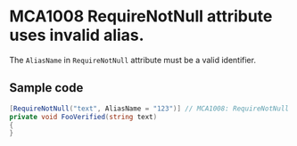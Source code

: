 # MCA1008 RequireNotNull attribute uses invalid alias.

The `AliasName` in `RequireNotNull` attribute must be a valid identifier.

## Sample code

```cs
[RequireNotNull("text", AliasName = "123")] // MCA1008: RequireNotNull attribute uses invalid alias.
private void FooVerified(string text)
{
}
```
